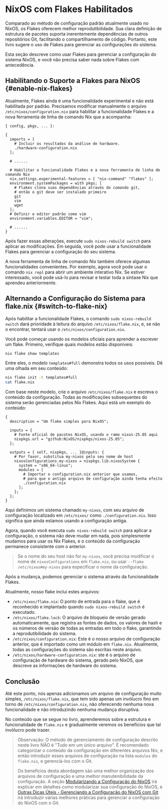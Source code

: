 # NixOS com Flakes Habilitados

Comparado ao método de configuração padrão atualmente usado no NixOS, os Flakes oferecem
melhor reprodutibilidade. Sua clara definição de estrutura de pacotes suporta
inerentemente dependências de outros repositórios Git, facilitando o compartilhamento de
código. Portanto, este livro sugere o uso de Flakes para gerenciar as configurações do
sistema.

Esta seção descreve como usar Flakes para gerenciar a configuração do sistema NixOS, e
você não precisa saber nada sobre Flakes com antecedência.

## Habilitando o Suporte a Flakes para NixOS {#enable-nix-flakes}

Atualmente, Flakes ainda é uma funcionalidade experimental e não está habilitada por
padrão. Precisamos modificar manualmente o arquivo `/etc/nixos/configuration.nix` para
habilitar a funcionalidade Flakes e a nova ferramenta de linha de comando Nix que a
acompanha:

```nix{12,16}
{ config, pkgs, ... }:

{
  imports = [
    # Incluir os resultados da análise de hardware.
    ./hardware-configuration.nix
  ];

  # ......

  # Habilitar a funcionalidade Flakes e a nova ferramenta de linha de comando Nix
  nix.settings.experimental-features = [ "nix-command" "flakes" ];
  environment.systemPackages = with pkgs; [
    # Flakes clona suas dependências através do comando git,
    # então o git deve ser instalado primeiro
    git
    vim
    wget
  ];
  # Definir o editor padrão como vim
  environment.variables.EDITOR = "vim";

  # ......
}
```

Após fazer essas alterações, execute `sudo nixos-rebuild switch` para aplicar as
modificações. Em seguida, você pode usar a funcionalidade Flakes para gerenciar a
configuração do seu sistema.

A nova ferramenta de linha de comando Nix também oferece algumas funcionalidades
convenientes. Por exemplo, agora você pode usar o comando `nix repl` para abrir um
ambiente interativo Nix. Se estiver interessado, você pode usá-lo para revisar e testar
toda a sintaxe Nix que aprendeu anteriormente.

## Alternando a Configuração do Sistema para flake.nix {#switch-to-flake-nix}

Após habilitar a funcionalidade Flakes, o comando `sudo nixos-rebuild switch` dará
prioridade à leitura do arquivo `/etc/nixos/flake.nix`, e, se não o encontrar,
tentará usar o `/etc/nixos/configuration.nix`.

Você pode começar usando os modelos oficiais para aprender a escrever um flake. Primeiro,
verifique quais modelos estão disponíveis:

```bash
nix flake show templates
```

Entre eles, o modelo `templates#full` demonstra todos os usos possíveis. Dê uma olhada em
seu conteúdo:

```bash
nix flake init -t templates#full
cat flake.nix
```

Com base neste modelo, crie o arquivo `/etc/nixos/flake.nix` e escreva o conteúdo da
configuração. Todas as modificações subsequentes do sistema serão gerenciadas pelos Nix
Flakes. Aqui está um exemplo do conteúdo:

```nix{16}
{
  description = "Um flake simples para NixOS";

  inputs = {
    # Fonte oficial de pacotes NixOS, usando o ramo nixos-25.05 aqui
    nixpkgs.url = "github:NixOS/nixpkgs/nixos-25.05";
  };

  outputs = { self, nixpkgs, ... }@inputs: {
    # Por favor, substitua my-nixos pelo seu nome de host
    nixosConfigurations.my-nixos = nixpkgs.lib.nixosSystem {
      system = "x86_64-linux";
      modules = [
        # Importar o configuration.nix anterior que usamos,
        # para que o antigo arquivo de configuração ainda tenha efeito
        ./configuration.nix
      ];
    };
  };
}
```

Aqui definimos um sistema chamado `my-nixos`, com seu arquivo de configuração localizado
em `/etc/nixos/` como `./configuration.nix`. Isso significa que ainda estamos usando a
configuração antiga.

Agora, quando você executa `sudo nixos-rebuild switch` para aplicar a configuração, o
sistema não deve mudar em nada, pois simplesmente mudamos para usar os Nix Flakes, e o
conteúdo da configuração permanece consistente com o anterior.

> Se o nome do seu host não for `my-nixos`, você precisa modificar o nome de
> `nixosConfigurations` em `flake.nix`, ou usar `--flake /etc/nixos#my-nixos` para
> especificar o nome da configuração.

Após a mudança, podemos gerenciar o sistema através da funcionalidade Flakes.

Atualmente, nosso flake inclui estes arquivos:

- `/etc/nixos/flake.nix`: O ponto de entrada para o flake, que é reconhecido e implantado
  quando `sudo nixos-rebuild switch` é executado.
- `/etc/nixos/flake.lock`: O arquivo de bloqueio de versão gerado automaticamente, que
  registra as fontes de dados, os valores de hash e os números de versão de todas as
  entradas em todo o flake, garantindo a reprodutibilidade do sistema.
- `/etc/nixos/configuration.nix`: Este é o nosso arquivo de configuração anterior, que é
  importado como um módulo em `flake.nix`. Atualmente, todas as configurações do sistema
  são escritas neste arquivo.
- `/etc/nixos/hardware-configuration.nix`: ste é o arquivo de configuração de hardware do
  sistema, gerado pelo NixOS, que descreve as informações de hardware do sistema.

## Conclusão

Até este ponto, nós apenas adicionamos um arquivo de configuração muito simples,
`/etc/nixos/flake.nix`, que tem sido apenas um invólucro fino em torno de
`/etc/nixos/configuration.nix`, não oferecendo nenhuma nova funcionalidade e não
introduzindo nenhuma mudança disruptiva.

No conteúdo que se segue no livro, aprenderemos sobre a estrutura e funcionalidade de
`flake.nix` e gradualmente veremos os benefícios que tal invólucro pode trazer.

> Observação: O método de gerenciamento de configuração descrito neste livro NÃO é "Tudo
> em um único arquivo". É recomendado categorizar o conteúdo da configuração em diferentes
> arquivos Nix, e então introduzir esses arquivos de configuração na lista `modules` do
> `flake.nix`, e gerenciá-los com o Git.
>
> Os benefícios desta abordagem são uma melhor organização dos arquivos de configuração e
> uma melhor manutenibilidade da configuração. A seção
> [Modularizando a Configuração do NixOS](./modularize-the-configuration.md) irá explicar
> em detalhes como modularizar sua configuração do NixOS, e
> [ Outras Dicas Úteis - Gerenciando a Configuração do NixOS com Git](./other-useful-tips.md)
> irá introduzir várias melhores práticas para gerenciar a configuração do NixOS com o
> Git.

[nix flake - Nix Manual]:
  https://nixos.org/manual/nix/stable/command-ref/new-cli/nix3-flake#flake-inputs
[nixpkgs/flake.nix]: https://github.com/NixOS/nixpkgs/tree/nixos-25.05/flake.nix
[nixpkgs/nixos/lib/eval-config.nix]:
  https://github.com/NixOS/nixpkgs/tree/nixos-25.05/nixos/lib/eval-config.nix
[Module System - Nixpkgs]:
  https://github.com/NixOS/nixpkgs/blob/nixos-25.05/doc/module-system/module-system.chapter.md
[nixpkgs/nixos-25.05/lib/modules.nix - _module.args]:
  https://github.com/NixOS/nixpkgs/blob/nixos-25.05/lib/modules.nix#L122-L184
[nixpkgs/nixos-25.05/nixos/doc/manual/development/option-types.section.md#L237-L244]:
  https://github.com/NixOS/nixpkgs/blob/nixos-25.05/nixos/doc/manual/development/option-types.section.md?plain=1#L237-L244
